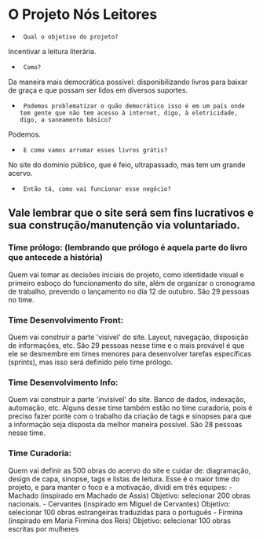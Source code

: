 # O Projeto Nós Leitores

-      Qual o objetivo do projeto?
Incentivar a leitura literária.
-      Como?
Da maneira mais democrática possível: disponibilizando livros para baixar de graça e que possam ser lidos em diversos suportes.
-      Podemos problematizar o quão democrático isso é em um país onde tem gente que não tem acesso à internet, digo, à eletricidade, digo, a saneamento básico?
Podemos.
-      E como vamos arrumar esses livros grátis?
No site do domínio público, que é feio, ultrapassado, mas tem um grande acervo.
-      Então tá, como vai funcionar esse negócio? 

## Vale lembrar que o site será sem fins lucrativos e sua construção/manutenção via voluntariado.

### Time prólogo: (lembrando que prólogo é aquela parte do livro que antecede a história)
Quem vai tomar as decisões iniciais do projeto, como identidade visual e primeiro esboço do funcionamento do site, além de organizar o cronograma de trabalho, prevendo o lançamento no dia 12 de outubro. São 29 pessoas no time.

### Time Desenvolvimento Front:
Quem vai construir a parte 'visível' do site. Layout, navegação, disposição de informações, etc. São 29 pessoas nesse time e o mais provável é que ele se desmembre em times menores para desenvolver tarefas específicas (sprints), mas isso será definido pelo time prólogo.

### Time Desenvolvimento Info:
Quem vai construir a parte 'invisível' do site. Banco de dados, indexação, automação, etc. Alguns desse time também estão no time curadoria, pois é preciso fazer ponte com o trabalho da criação de tags e sinopses para que a informação seja disposta da melhor maneira possível. São 28 pessoas nesse time.

### Time Curadoria:
Quem vai definir as 500 obras do acervo do site e cuidar de: diagramação, design de capa, sinopse, tags e listas de leitura. Esse é o maior time do projeto, e para manter o foco e a motivação, dividi em três equipes:
    - Machado (inspirado em Machado de Assis)
          Objetivo: selecionar 200 obras nacionais.
    - Cervantes (inspirado em Miguel de Cervantes)
          Objetivo: selecionar 100 obras estrangeiras traduzidas para o português
    - Firmina (inspirado em Maria Firmina dos Reis)
           Objetivo: selecionar 100 obras escritas por mulheres 
